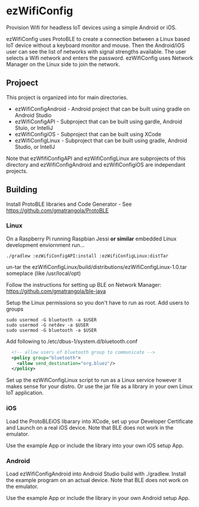 # ezWifiConfig

Provision Wifi for headless IoT devices using a simple Android or iOS.

ezWifiConfig uses ProtoBLE to create a connection between a Linux based IoT device without a keyboard monitor and mouse. Then the Android/iOS user can see the list of networks with signal strengths available. The user selects a Wifi network and enters the password. ezWifiConfig uses Network Manager on the Linux side to join the network.

## Projoect

This project is organized into for main directories. 

- ezWifiConfigAndroid - Android project that can be built using gradle on Android Studio
- ezWifiConfigAPI - Subproject that can be built using gardle, Android Stuio, or IntelliJ
- ezWifiConfigiOS - Subproject that can be built using XCode
- ezWifiConfigLinux - Subproject that can be built using gradle, Android Studio, or IntellJ

Note that ezWfifiConfigAPI and ezWifiConfigLinux are subprojects of this directory and ezWifiConfigAndroid and ezWifiConfigiOS are independant projects.

## Building

Install ProtoBLE libraries and Code Generator - See https://github.com/gmatrangola/ProtoBLE

### Linux

On a Raspberry Pi running Raspbian Jessi **or similar** embedded Linux development enviornment run...

`./gradlew :ezWifiConfigAPI:install :ezWifiConfigLinux:distTar`

un-tar the ezWifiConfigLinux/build/distributions/ezWifiConfigLinux-1.0.tar someplace (like /usr/local/opt)

Follow the instructions for setting up BLE on Network Manager: https://github.com/gmatrangola/ble-java

Setup the Linux permissions so you don't have to run as root. Add users to groups

```
sudo usermod -G bluetooth -a $USER
sudo usermod -G netdev -a $USER
sudo usermod -G bluetooth -a $USER
```

Add following to /etc/dbus-1/system.d/bluetooth.conf

```xml
  <!-- allow users of bluetooth group to communicate -->
  <policy group="bluetooth">
    <allow send_destination="org.bluez"/>
  </policy>
```

Set up the ezWifiConfigLinux script to run as a Linux service however it makes sense for your distro. Or use the jar file as a library in your own Linux IoT application.

### iOS

Load the ProtoBLEiOS libarary into XCode, set up your Developer Certificate and Launch on a real iOS device. Note that BLE does not work in the emulator.

Use the example App or include the library into your own iOS setup App.

### Android

Load ezWifiConfigAndroid into Android Studio build with ./gradlew. Install the example program on an actual device. Note that BLE does not work on the emulator.

Use the example App or include the library in your own Android setup App.
